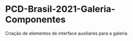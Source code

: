 # PCD-Brasil-2021-Galeria-Componentes
 Criação de elementos de interface auxiliares para a galeria.
